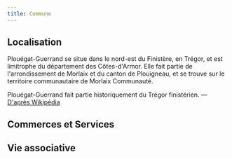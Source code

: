 ```yaml
---
title: Commune
---
```

## Localisation

Plouégat-Guerrand se situe dans le nord-est du Finistère, en Trégor, et est limitrophe du département des Côtes-d'Armor. Elle fait partie de l'arrondissement de Morlaix et du canton de Plouigneau, et se trouve sur le territoire communautaire de Morlaix Communauté.

Plouégat-Guerrand fait partie historiquement du Trégor finistérien. — [D'après Wikipédia](https://fr.wikipedia.org/wiki/Plou%C3%A9gat-Gu%C3%A9rand)

## Commerces et Services

## Vie associative